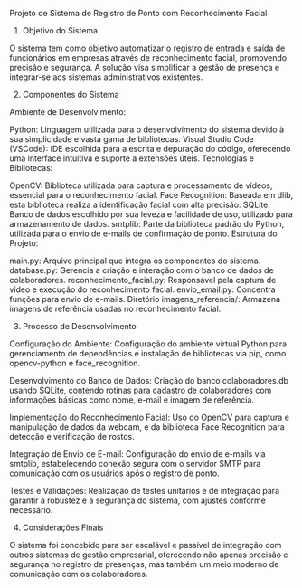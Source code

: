 Projeto de Sistema de Registro de Ponto com Reconhecimento Facial
1. Objetivo do Sistema

O sistema tem como objetivo automatizar o registro de entrada e saída de funcionários em empresas através de reconhecimento facial, promovendo precisão e segurança. A solução visa simplificar a gestão de presença e integrar-se aos sistemas administrativos existentes.

2. Componentes do Sistema

Ambiente de Desenvolvimento:

Python: Linguagem utilizada para o desenvolvimento do sistema devido à sua simplicidade e vasta gama de bibliotecas.
Visual Studio Code (VSCode): IDE escolhida para a escrita e depuração do código, oferecendo uma interface intuitiva e suporte a extensões úteis.
Tecnologias e Bibliotecas:

OpenCV: Biblioteca utilizada para captura e processamento de vídeos, essencial para o reconhecimento facial.
Face Recognition: Baseada em dlib, esta biblioteca realiza a identificação facial com alta precisão.
SQLite: Banco de dados escolhido por sua leveza e facilidade de uso, utilizado para armazenamento de dados.
smtplib: Parte da biblioteca padrão do Python, utilizada para o envio de e-mails de confirmação de ponto.
Estrutura do Projeto:

main.py: Arquivo principal que integra os componentes do sistema.
database.py: Gerencia a criação e interação com o banco de dados de colaboradores.
reconhecimento_facial.py: Responsável pela captura de vídeo e execução do reconhecimento facial.
envio_email.py: Concentra funções para envio de e-mails.
Diretório imagens_referencia/: Armazena imagens de referência usadas no reconhecimento facial.


3. Processo de Desenvolvimento

Configuração do Ambiente: Configuração do ambiente virtual Python para gerenciamento de dependências e instalação de bibliotecas via pip, como opencv-python e face_recognition.

Desenvolvimento do Banco de Dados: Criação do banco colaboradores.db usando SQLite, contendo rotinas para cadastro de colaboradores com informações básicas como nome, e-mail e imagem de referência.

Implementação do Reconhecimento Facial: Uso do OpenCV para captura e manipulação de dados da webcam, e da biblioteca Face Recognition para detecção e verificação de rostos.

Integração de Envio de E-mail: Configuração do envio de e-mails via smtplib, estabelecendo conexão segura com o servidor SMTP para comunicação com os usuários após o registro de ponto.

Testes e Validações: Realização de testes unitários e de integração para garantir a robustez e a segurança do sistema, com ajustes conforme necessário.

4. Considerações Finais

O sistema foi concebido para ser escalável e passível de integração com outros sistemas de gestão empresarial, oferecendo não apenas precisão e segurança no registro de presenças, mas também um meio moderno de comunicação com os colaboradores.

